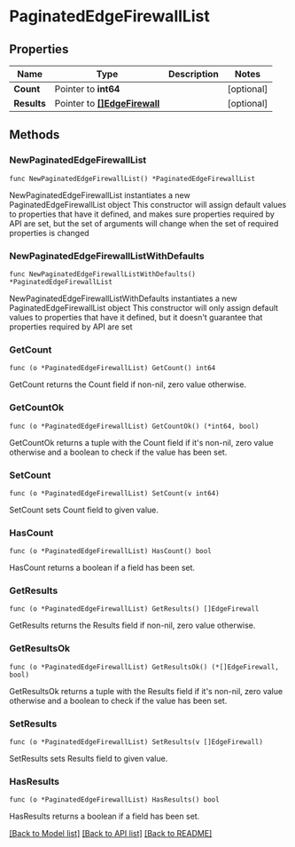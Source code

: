 # PaginatedEdgeFirewallList

## Properties

Name | Type | Description | Notes
------------ | ------------- | ------------- | -------------
**Count** | Pointer to **int64** |  | [optional] 
**Results** | Pointer to [**[]EdgeFirewall**](EdgeFirewall.md) |  | [optional] 

## Methods

### NewPaginatedEdgeFirewallList

`func NewPaginatedEdgeFirewallList() *PaginatedEdgeFirewallList`

NewPaginatedEdgeFirewallList instantiates a new PaginatedEdgeFirewallList object
This constructor will assign default values to properties that have it defined,
and makes sure properties required by API are set, but the set of arguments
will change when the set of required properties is changed

### NewPaginatedEdgeFirewallListWithDefaults

`func NewPaginatedEdgeFirewallListWithDefaults() *PaginatedEdgeFirewallList`

NewPaginatedEdgeFirewallListWithDefaults instantiates a new PaginatedEdgeFirewallList object
This constructor will only assign default values to properties that have it defined,
but it doesn't guarantee that properties required by API are set

### GetCount

`func (o *PaginatedEdgeFirewallList) GetCount() int64`

GetCount returns the Count field if non-nil, zero value otherwise.

### GetCountOk

`func (o *PaginatedEdgeFirewallList) GetCountOk() (*int64, bool)`

GetCountOk returns a tuple with the Count field if it's non-nil, zero value otherwise
and a boolean to check if the value has been set.

### SetCount

`func (o *PaginatedEdgeFirewallList) SetCount(v int64)`

SetCount sets Count field to given value.

### HasCount

`func (o *PaginatedEdgeFirewallList) HasCount() bool`

HasCount returns a boolean if a field has been set.

### GetResults

`func (o *PaginatedEdgeFirewallList) GetResults() []EdgeFirewall`

GetResults returns the Results field if non-nil, zero value otherwise.

### GetResultsOk

`func (o *PaginatedEdgeFirewallList) GetResultsOk() (*[]EdgeFirewall, bool)`

GetResultsOk returns a tuple with the Results field if it's non-nil, zero value otherwise
and a boolean to check if the value has been set.

### SetResults

`func (o *PaginatedEdgeFirewallList) SetResults(v []EdgeFirewall)`

SetResults sets Results field to given value.

### HasResults

`func (o *PaginatedEdgeFirewallList) HasResults() bool`

HasResults returns a boolean if a field has been set.


[[Back to Model list]](../README.md#documentation-for-models) [[Back to API list]](../README.md#documentation-for-api-endpoints) [[Back to README]](../README.md)


